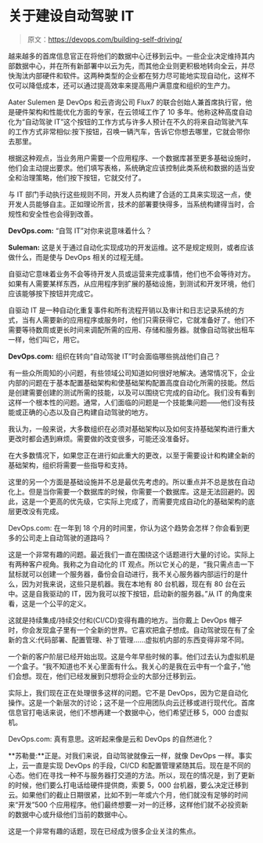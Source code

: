 # 关于建设自动驾驶 IT

> 原文：<https://devops.com/building-self-driving/>

越来越多的首席信息官正在将他们的数据中心迁移到云中。一些企业决定维持其内部数据中心，并在所有新部署中以云为先，而其他企业则更积极地转向全云，并尽快淘汰内部硬件和软件。这两种类型的企业都在努力尽可能地实现自动化，这样不仅可以降低成本，还可以通过提高效率来提高用户满意度和组织的生产力。

Aater Sulemen 是 DevOps 和云咨询公司 Flux7 的联合创始人兼首席执行官，他是硬件架构和性能优化方面的专家，在云领域工作了 10 多年。他称这种高度自动化为“自动驾驶 IT”这个按钮的工作方式与许多人预计在不久的将来自动驾驶汽车的工作方式非常相似:按下按钮，召唤一辆汽车，告诉它你想去哪里，它就会带你去那里。

根据这种观点，当业务用户需要一个应用程序、一个数据库甚至更多基础设施时，他们会主动提出要求。他们填写表格，系统确定应该控制此类系统和数据的适当安全和治理策略，他们按下按钮，它就交付了。

与 IT 部门手动执行这些规则不同，开发人员构建了合适的工具来实现这一点，使开发人员能够自主。正如理论所言，技术的部署要快得多，当系统构建得当时，合规性和安全性也会得到改善。

**DevOps.com:** “自驾 IT”对你来说意味着什么？

**Suleman:** 这是关于通过自动化实现成功的开发运维。这不是规定规则，或者应该做什么，而是使与 DevOps 相关的过程无缝。

自驱动它意味着业务不会等待开发人员或运营来完成事情，他们也不会等待对方。如果有人需要某样东西，从应用程序到扩展的基础设施，到测试和开发环境，他们应该能够按下按钮并完成它。

自驱动 IT 是一种自动化重复事件和所有流程开销以及审计和日志记录系统的方式，当有人需要新的应用程序或服务时，他们只需获得它，它就准备好了。他们不需要等待数周或更长时间来调配所需的应用、存储和服务器。就像自动驾驶出租车一样，他们叫它，用它。

**DevOps.com:** 组织在转向“自动驾驶 IT”时会面临哪些挑战他们自己？

有一些众所周知的小问题，有些领域公司知道如何很好地解决。通常情况下，企业内部的问题在于基本配置基础架构和使基础架构配置高度自动化所需的技能。然后是创建需要创建的测试所需的技能，以及可以围绕它完成的自动化。我们没有看到这样一个根本性的问题。通常，人们面临的问题是一个技能集问题——他们没有技能或正确的心态以及自己构建自动驾驶的地方。

我认为，一般来说，大多数组织在必须对基础架构以及如何支持基础架构进行重大更改时都会遇到麻烦。需要做的改变很多，可能还没准备好。

在大多数情况下，如果您正在进行如此重大的更改，以至于需要设计和构建全新的基础架构，组织将需要一些指导和支持。

这里的另一个方面是基础设施并不总是最优先考虑的。所以重点并不总是放在自动化上。但是当你需要一个数据库的时候，你需要一个数据库。这是无法回避的。因此，这是一个更高的优先级，它实际上完成了，而需要完成自动化的基础架构的底层更改没有完成。

DevOps.com: 在一年到 18 个月的时间里，你认为这个趋势会怎样？你会看到更多的公司走上自动驾驶的道路吗？

这是一个非常有趣的问题。最近我们一直在围绕这个话题进行大量的讨论。实际上有两种客户视角。我称之为自动化的 IT 观点。所以它关心的是，“我只需点击一下鼠标就可以创建一个服务器，备份会自动进行，我不关心服务器内部运行的是什么，因为对我来说，这些只是机器。我在本地有 80 台机器，现在有 80 台在云中。这是自我驱动的 IT，因为我可以按下按钮，启动新的服务器。”从 IT 的角度来看，这是一个公平的定义。

这就是持续集成/持续交付和(CI/CD)变得有趣的地方。当你戴上 DevOps 帽子时，你会发现盒子里有一个全新的世界。它喜欢把盒子想成。自动驾驶现在有了全新的含义:代码部署、配置管理、补丁管理……虚拟机内部的东西变得非常不同。

一个新的客户阶层已经开始出现。这是今年早些时候的事。他们过去认为虚拟机是一个盒子。“我不知道也不关心里面有什么。我关心的是我在云中有一个盒子，”他们会想。现在，他们已经发展到只想将企业的大部分迁移到云。

实际上，我们现在正在处理很多这样的问题。它不是 DevOps，因为它是自动化操作。这是一个新层次的讨论；这不是一个应用团队向云迁移或进行现代化。首席信息官打电话来说，他们不想再建一个数据中心，他们希望迁移 5，000 台虚拟机。

DevOps.com: 真有意思。这听起来像是云和 DevOps 的自然进化？

**苏勒曼:**正是。对我们来说，自动驾驶就像云一样，就像 DevOps 一样。事实上，云一直是实现 DevOps 的手段，CI/CD 和配置管理紧随其后。现在是不同的心态。他们在寻找一种不与服务器打交道的方法。所以，现在的情况是，到了更新的时候，他们要么打电话给硬件提供商，索要 5，000 台机器，要么决定迁移到云。如果他们的截止日期很紧，比如不到一年或六个月，他们就没有足够的时间来“开发”500 个应用程序。他们最终想要一对一的迁移，这样他们就不必投资新的数据中心或升级他们当前的数据中心。

这是一个非常有趣的话题，现在已经成为很多企业关注的焦点。